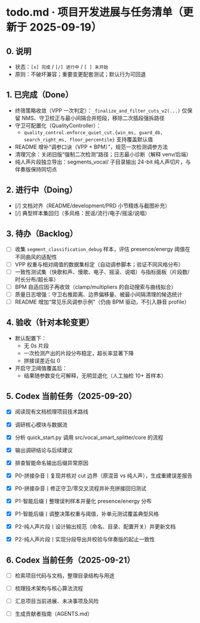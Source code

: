 <!-- File: todo.md -->
<!-- AI-SUMMARY: 项目任务状态跟踪，记录无缝分割器的完成项、进行项与待办。 -->

# todo.md · 项目开发进展与任务清单（更新于 2025-09-19）

## 0. 说明
- 状态：`[x] 完成` / `[/] 进行中` / `[ ] 未开始`
- 原则：不破坏兼容；重要变更配套测试；默认行为可回退

## 1. 已完成（Done）
- 终筛策略收敛（VPP 一次判定）：`_finalize_and_filter_cuts_v2(...)` 仅保留 NMS、守卫校正与最小间隔合并短段，移除二次插段强拆路径
- 守卫可配置化（QualityController）：
  - `quality_control.enforce_quiet_cut.{win_ms, guard_db, search_right_ms, floor_percentile}` 支持覆盖默认值
- README 增补“调参口诀（VPP + BPM）”，规范一次检测调参方法
- 清理冗余：关闭旧版“强制二次检测”路径；日志最小诊断（解释 venv/后端）
- 纯人声片段独立导出：segments_vocal/ 子目录输出 24-bit 纯人声切片，与伴奏版保持同切点


## 2. 进行中（Doing）
- [/] 文档对齐（README/development/PRD 小节精炼与截图补充）
- [/] 典型样本集回归（多风格：民谣/流行/电子/摇滚/说唱）

## 3. 待办（Backlog）
- [ ] 收集 `segment_classification_debug` 样本，评估 presence/energy 阈值在不同曲风的适配性
- [ ] VPP 权重与相对阈值的数据集标定（自动调参脚本；验证不同风格分布）
- [ ] 一致性测试集（快歌和声、慢歌、电子、摇滚、说唱）与指标面板（片段数/时长分布/超长率）
- [ ] BPM 自适应因子再收敛（clamp/multipliers 的自动搜索与曲线拟合）
- [ ] 质量日志增强：守卫右推距离、边界偏移量、被最小间隔清理的候选统计
- [ ] README 增加“常见乐风调参示例”（仍由 BPM 驱动，不引入静音 profile）

## 4. 验收（针对本轮变更）
- 默认配置下：
  - 无 0s 片段
  - 一次检测产出的片段分布稳定，超长率显著下降
  - 拼接误差近似 0
- 开启守卫阈值覆盖后：
  - 结果随参数变化可解释，无明显退化（人工抽检 10+ 首样本）

## 5. Codex 当前任务（2025-09-20）
- [x] 阅读现有文档梳理项目技术路线
- [x] 调研核心模块与数据流
- [x] 分析 quick_start.py 调用 src/vocal_smart_splitter/core 的流程
- [x] 输出调研结论与后续建议
- [x] 排查智能命名输出后缀异常原因
- [x] P0-拼接杂音丨复现并核对 cut 边界（原混音 vs 纯人声），生成重建误差报告
- [x] P0-拼接杂音丨修正守卫/零交叉流程并补充拼接回归测试
- [x] P1-智能后缀丨整理误判样本并量化 presence/energy 分布
- [x] P1-智能后缀丨调整决策权重与阈值，补单元测试覆盖典型风格
- [x] P2-纯人声片段丨设计输出规范（命名、目录、配置开关）并更新文档
- [x] P2-纯人声片段丨实现分段导出并校验与伴奏版的起止一致性


## 6. Codex 当前任务（2025-09-21）
- [ ] 检索项目代码与文档，整理目录结构与用途
- [ ] 梳理技术架构与核心算法流程
- [ ] 汇总项目当前进展、未决事项及风险
- [ ] 生成贡献者指南（AGENTS.md）

